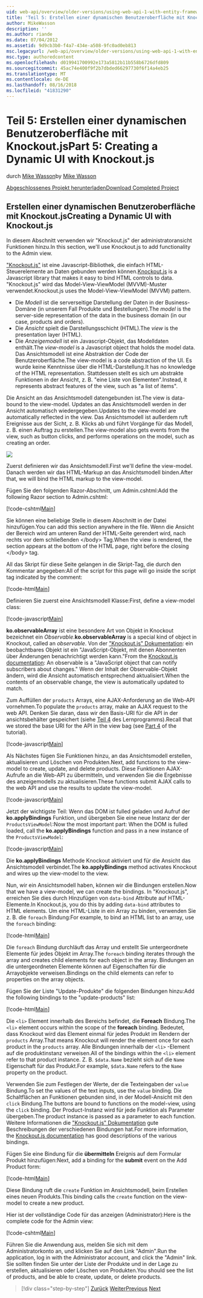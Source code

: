 ```yaml
---
uid: web-api/overview/older-versions/using-web-api-1-with-entity-framework-5/using-web-api-with-entity-framework-part-5
title: 'Teil 5: Erstellen einer dynamischen Benutzeroberfläche mit Knockout.js | Microsoft-Dokumentation'
author: MikeWasson
description: ''
ms.author: riande
ms.date: 07/04/2012
ms.assetid: 9d9cb3b0-f4a7-434e-a508-9fc0ad0eb813
msc.legacyurl: /web-api/overview/older-versions/using-web-api-1-with-entity-framework-5/using-web-api-with-entity-framework-part-5
msc.type: authoredcontent
ms.openlocfilehash: d019941700992e173a5812b11b558b6726dfd809
ms.sourcegitcommit: 45ac74e400f9f2b7dbded66297730f6f14a4eb25
ms.translationtype: MT
ms.contentlocale: de-DE
ms.lasthandoff: 08/16/2018
ms.locfileid: "41831290"
---
```

<a name="part-5-creating-a-dynamic-ui-with-knockoutjs"></a><span data-ttu-id="0fc31-102">Teil 5: Erstellen einer dynamischen Benutzeroberfläche mit Knockout.js</span><span class="sxs-lookup"><span data-stu-id="0fc31-102">Part 5: Creating a Dynamic UI with Knockout.js</span></span>
====================
<span data-ttu-id="0fc31-103">durch [Mike Wasson](https://github.com/MikeWasson)</span><span class="sxs-lookup"><span data-stu-id="0fc31-103">by [Mike Wasson](https://github.com/MikeWasson)</span></span>

[<span data-ttu-id="0fc31-104">Abgeschlossenes Projekt herunterladen</span><span class="sxs-lookup"><span data-stu-id="0fc31-104">Download Completed Project</span></span>](http://code.msdn.microsoft.com/ASP-NET-Web-API-with-afa30545)

## <a name="creating-a-dynamic-ui-with-knockoutjs"></a><span data-ttu-id="0fc31-105">Erstellen einer dynamischen Benutzeroberfläche mit Knockout.js</span><span class="sxs-lookup"><span data-stu-id="0fc31-105">Creating a Dynamic UI with Knockout.js</span></span>

<span data-ttu-id="0fc31-106">In diesem Abschnitt verwenden wir "Knockout.js" der administratoransicht Funktionen hinzu.</span><span class="sxs-lookup"><span data-stu-id="0fc31-106">In this section, we'll use Knockout.js to add functionality to the Admin view.</span></span>

<span data-ttu-id="0fc31-107">["Knockout.js"](http://knockoutjs.com/) ist eine Javascript-Bibliothek, die einfach HTML-Steuerelemente an Daten gebunden werden können.</span><span class="sxs-lookup"><span data-stu-id="0fc31-107">[Knockout.js](http://knockoutjs.com/) is a Javascript library that makes it easy to bind HTML controls to data.</span></span> <span data-ttu-id="0fc31-108">"Knockout.js" wird das Model-View-ViewModel (MVVM)-Muster verwendet.</span><span class="sxs-lookup"><span data-stu-id="0fc31-108">Knockout.js uses the Model-View-ViewModel (MVVM) pattern.</span></span>

- <span data-ttu-id="0fc31-109">Die *Modell* ist die serverseitige Darstellung der Daten in der Business-Domäne (in unserem Fall Produkte und Bestellungen).</span><span class="sxs-lookup"><span data-stu-id="0fc31-109">The *model* is the server-side representation of the data in the business domain (in our case, products and orders).</span></span>
- <span data-ttu-id="0fc31-110">Die *Ansicht* spielt die Darstellungsschicht (HTML).</span><span class="sxs-lookup"><span data-stu-id="0fc31-110">The *view* is the presentation layer (HTML).</span></span>
- <span data-ttu-id="0fc31-111">Die *Anzeigemodell* ist ein Javascript-Objekt, das Modelldaten enthält.</span><span class="sxs-lookup"><span data-stu-id="0fc31-111">The *view-model* is a Javascript object that holds the model data.</span></span> <span data-ttu-id="0fc31-112">Das Ansichtsmodell ist eine Abstraktion der Code der Benutzeroberfläche.</span><span class="sxs-lookup"><span data-stu-id="0fc31-112">The view-model is a code abstraction of the UI.</span></span> <span data-ttu-id="0fc31-113">Es wurde keine Kenntnisse über die HTML-Darstellung.</span><span class="sxs-lookup"><span data-stu-id="0fc31-113">It has no knowledge of the HTML representation.</span></span> <span data-ttu-id="0fc31-114">Stattdessen stellt es sich um abstrakte Funktionen in der Ansicht, z. B. "eine Liste von Elementen".</span><span class="sxs-lookup"><span data-stu-id="0fc31-114">Instead, it represents abstract features of the view, such as "a list of items".</span></span>

<span data-ttu-id="0fc31-115">Die Ansicht an das Ansichtsmodell datengebunden ist.</span><span class="sxs-lookup"><span data-stu-id="0fc31-115">The view is data-bound to the view-model.</span></span> <span data-ttu-id="0fc31-116">Updates an das Ansichtsmodell werden in der Ansicht automatisch wiedergegeben.</span><span class="sxs-lookup"><span data-stu-id="0fc31-116">Updates to the view-model are automatically reflected in the view.</span></span> <span data-ttu-id="0fc31-117">Das Ansichtsmodell ist außerdem ruft Ereignisse aus der Sicht, z. B. Klicks ab und führt Vorgänge für das Modell, z. B. einen Auftrag zu erstellen.</span><span class="sxs-lookup"><span data-stu-id="0fc31-117">The view-model also gets events from the view, such as button clicks, and performs operations on the model, such as creating an order.</span></span>

![](using-web-api-with-entity-framework-part-5/_static/image1.png)

<span data-ttu-id="0fc31-118">Zuerst definieren wir das Ansichtsmodell.</span><span class="sxs-lookup"><span data-stu-id="0fc31-118">First we'll define the view-model.</span></span> <span data-ttu-id="0fc31-119">Danach werden wir das HTML-Markup an das Ansichtsmodell binden.</span><span class="sxs-lookup"><span data-stu-id="0fc31-119">After that, we will bind the HTML markup to the view-model.</span></span>

<span data-ttu-id="0fc31-120">Fügen Sie den folgenden Razor-Abschnitt, um Admin.cshtml:</span><span class="sxs-lookup"><span data-stu-id="0fc31-120">Add the following Razor section to Admin.cshtml:</span></span>

[!code-cshtml[Main](using-web-api-with-entity-framework-part-5/samples/sample1.cshtml)]

<span data-ttu-id="0fc31-121">Sie können eine beliebige Stelle in diesem Abschnitt in der Datei hinzufügen.</span><span class="sxs-lookup"><span data-stu-id="0fc31-121">You can add this section anywhere in the file.</span></span> <span data-ttu-id="0fc31-122">Wenn die Ansicht der Bereich wird am unteren Rand der HTML-Seite gerendert wird, nach rechts vor dem schließenden &lt;/body&gt; Tag.</span><span class="sxs-lookup"><span data-stu-id="0fc31-122">When the view is rendered, the section appears at the bottom of the HTML page, right before the closing &lt;/body&gt; tag.</span></span>

<span data-ttu-id="0fc31-123">All das Skript für diese Seite gelangen in die Skript-Tag, die durch den Kommentar angegeben:</span><span class="sxs-lookup"><span data-stu-id="0fc31-123">All of the script for this page will go inside the script tag indicated by the comment:</span></span>

[!code-html[Main](using-web-api-with-entity-framework-part-5/samples/sample2.html)]

<span data-ttu-id="0fc31-124">Definieren Sie zuerst eine Ansichtsmodell Klasse:</span><span class="sxs-lookup"><span data-stu-id="0fc31-124">First, define a view-model class:</span></span>

[!code-javascript[Main](using-web-api-with-entity-framework-part-5/samples/sample3.js)]

<span data-ttu-id="0fc31-125">**ko.observableArray** ist eine besondere Art von Objekt in Knockout bezeichnet ein *Observable*.</span><span class="sxs-lookup"><span data-stu-id="0fc31-125">**ko.observableArray** is a special kind of object in Knockout, called an *observable*.</span></span> <span data-ttu-id="0fc31-126">Von der ["Knockout.js" Dokumentation](http://knockoutjs.com/documentation/observables.html): ein beobachtbares Objekt ist ein "JavaScript-Objekt, mit denen Abonnenten über Änderungen benachrichtigt werden kann."</span><span class="sxs-lookup"><span data-stu-id="0fc31-126">From the [Knockout.js documentation](http://knockoutjs.com/documentation/observables.html): An observable is a "JavaScript object that can notify subscribers about changes."</span></span> <span data-ttu-id="0fc31-127">Wenn der Inhalt der Observable-Objekt ändern, wird die Ansicht automatisch entsprechend aktualisiert.</span><span class="sxs-lookup"><span data-stu-id="0fc31-127">When the contents of an observable change, the view is automatically updated to match.</span></span>

<span data-ttu-id="0fc31-128">Zum Auffüllen der `products` Arrays, eine AJAX-Anforderung an die Web-API vornehmen.</span><span class="sxs-lookup"><span data-stu-id="0fc31-128">To populate the `products` array, make an AJAX request to the web API.</span></span> <span data-ttu-id="0fc31-129">Denken Sie daran, dass wir den Basis-URI für die API in der ansichtsbehälter gespeichert (siehe [Teil 4](using-web-api-with-entity-framework-part-4.md) des Lernprogramms).</span><span class="sxs-lookup"><span data-stu-id="0fc31-129">Recall that we stored the base URI for the API in the view bag (see [Part 4](using-web-api-with-entity-framework-part-4.md) of the tutorial).</span></span>

[!code-javascript[Main](using-web-api-with-entity-framework-part-5/samples/sample4.js?highlight=5)]

<span data-ttu-id="0fc31-130">Als Nächstes fügen Sie Funktionen hinzu, an das Ansichtsmodell erstellen, aktualisieren und Löschen von Produkten.</span><span class="sxs-lookup"><span data-stu-id="0fc31-130">Next, add functions to the view-model to create, update, and delete products.</span></span> <span data-ttu-id="0fc31-131">Diese Funktionen AJAX-Aufrufe an die Web-API zu übermitteln, und verwenden Sie die Ergebnisse des anzeigemodells zu aktualisieren.</span><span class="sxs-lookup"><span data-stu-id="0fc31-131">These functions submit AJAX calls to the web API and use the results to update the view-model.</span></span>

[!code-javascript[Main](using-web-api-with-entity-framework-part-5/samples/sample5.js?highlight=7)]

<span data-ttu-id="0fc31-132">Jetzt der wichtigste Teil: Wenn das DOM ist fulled geladen und Aufruf der **ko.applyBindings** Funktion, und übergeben Sie eine neue Instanz der der `ProductsViewModel`:</span><span class="sxs-lookup"><span data-stu-id="0fc31-132">Now the most important part: When the DOM is fulled loaded, call the **ko.applyBindings** function and pass in a new instance of the `ProductsViewModel`:</span></span>

[!code-javascript[Main](using-web-api-with-entity-framework-part-5/samples/sample6.js)]

<span data-ttu-id="0fc31-133">Die **ko.applyBindings** Methode Knockout aktiviert und für die Ansicht das Ansichtsmodell verbindet.</span><span class="sxs-lookup"><span data-stu-id="0fc31-133">The **ko.applyBindings** method activates Knockout and wires up the view-model to the view.</span></span>

<span data-ttu-id="0fc31-134">Nun, wir ein Ansichtsmodell haben, können wir die Bindungen erstellen.</span><span class="sxs-lookup"><span data-stu-id="0fc31-134">Now that we have a view-model, we can create the bindings.</span></span> <span data-ttu-id="0fc31-135">In "Knockout.js", erreichen Sie dies durch Hinzufügen von `data-bind` Attribute auf HTML-Elemente.</span><span class="sxs-lookup"><span data-stu-id="0fc31-135">In Knockout.js, you do this by adding `data-bind` attributes to HTML elements.</span></span> <span data-ttu-id="0fc31-136">Um eine HTML-Liste in ein Array zu binden, verwenden Sie z. B. die `foreach` Bindung:</span><span class="sxs-lookup"><span data-stu-id="0fc31-136">For example, to bind an HTML list to an array, use the `foreach` binding:</span></span>

[!code-html[Main](using-web-api-with-entity-framework-part-5/samples/sample7.html?highlight=1)]

<span data-ttu-id="0fc31-137">Die `foreach` Bindung durchläuft das Array und erstellt Sie untergeordnete Elemente für jedes Objekt im Array.</span><span class="sxs-lookup"><span data-stu-id="0fc31-137">The `foreach` binding iterates through the array and creates child elements for each object in the array.</span></span> <span data-ttu-id="0fc31-138">Bindungen an die untergeordneten Elemente können auf Eigenschaften für die Arrayobjekte verweisen.</span><span class="sxs-lookup"><span data-stu-id="0fc31-138">Bindings on the child elements can refer to properties on the array objects.</span></span>

<span data-ttu-id="0fc31-139">Fügen Sie der Liste "Update-Produkte" die folgenden Bindungen hinzu:</span><span class="sxs-lookup"><span data-stu-id="0fc31-139">Add the following bindings to the "update-products" list:</span></span>

[!code-html[Main](using-web-api-with-entity-framework-part-5/samples/sample8.html)]

<span data-ttu-id="0fc31-140">Die `<li>` Element innerhalb des Bereichs befindet, die **Foreach** Bindung.</span><span class="sxs-lookup"><span data-stu-id="0fc31-140">The `<li>` element occurs within the scope of the **foreach** binding.</span></span> <span data-ttu-id="0fc31-141">Bedeutet, dass Knockout wird das Element einmal für jedes Produkt im Rendern der `products` Array.</span><span class="sxs-lookup"><span data-stu-id="0fc31-141">That means Knockout will render the element once for each product in the `products` array.</span></span> <span data-ttu-id="0fc31-142">Alle Bindungen innerhalb der `<li>` -Element auf die produktinstanz verweisen.</span><span class="sxs-lookup"><span data-stu-id="0fc31-142">All of the bindings within the `<li>` element refer to that product instance.</span></span> <span data-ttu-id="0fc31-143">Z. B. `$data.Name` bezieht sich auf die `Name` Eigenschaft für das Produkt.</span><span class="sxs-lookup"><span data-stu-id="0fc31-143">For example, `$data.Name` refers to the `Name` property on the product.</span></span>

<span data-ttu-id="0fc31-144">Verwenden Sie zum Festlegen der Werte, der die Texteingaben der `value` Bindung.</span><span class="sxs-lookup"><span data-stu-id="0fc31-144">To set the values of the text inputs, use the `value` binding.</span></span> <span data-ttu-id="0fc31-145">Die Schaltflächen an Funktionen gebunden sind, in der Modell-Ansicht mit den `click` Bindung.</span><span class="sxs-lookup"><span data-stu-id="0fc31-145">The buttons are bound to functions on the model-view, using the `click` binding.</span></span> <span data-ttu-id="0fc31-146">Der Product-Instanz wird für jede Funktion als Parameter übergeben.</span><span class="sxs-lookup"><span data-stu-id="0fc31-146">The product instance is passed as a parameter to each function.</span></span> <span data-ttu-id="0fc31-147">Weitere Informationen die ["Knockout.js" Dokumentation](http://knockoutjs.com/documentation/observables.html) gute Beschreibungen der verschiedenen Bindungen hat.</span><span class="sxs-lookup"><span data-stu-id="0fc31-147">For more information, the [Knockout.js documentation](http://knockoutjs.com/documentation/observables.html) has good descriptions of the various bindings.</span></span>

<span data-ttu-id="0fc31-148">Fügen Sie eine Bindung für die **übermitteln** Ereignis auf dem Formular Produkt hinzufügen:</span><span class="sxs-lookup"><span data-stu-id="0fc31-148">Next, add a binding for the **submit** event on the Add Product form:</span></span>

[!code-html[Main](using-web-api-with-entity-framework-part-5/samples/sample9.html)]

<span data-ttu-id="0fc31-149">Diese Bindung ruft die `create` Funktion im Ansichtsmodell, beim Erstellen eines neuen Produkts.</span><span class="sxs-lookup"><span data-stu-id="0fc31-149">This binding calls the `create` function on the view-model to create a new product.</span></span>

<span data-ttu-id="0fc31-150">Hier ist der vollständige Code für das anzeigen (Administrator):</span><span class="sxs-lookup"><span data-stu-id="0fc31-150">Here is the complete code for the Admin view:</span></span>

[!code-cshtml[Main](using-web-api-with-entity-framework-part-5/samples/sample10.cshtml)]

<span data-ttu-id="0fc31-151">Führen Sie die Anwendung aus, melden Sie sich mit dem Administratorkonto an, und klicken Sie auf den Link "Admin".</span><span class="sxs-lookup"><span data-stu-id="0fc31-151">Run the application, log in with the Administrator account, and click the "Admin" link.</span></span> <span data-ttu-id="0fc31-152">Sie sollten finden Sie unter der Liste der Produkte und in der Lage zu erstellen, aktualisieren oder Löschen von Produkten.</span><span class="sxs-lookup"><span data-stu-id="0fc31-152">You should see the list of products, and be able to create, update, or delete products.</span></span>

> [!div class="step-by-step"]
> <span data-ttu-id="0fc31-153">[Zurück](using-web-api-with-entity-framework-part-4.md)
> [Weiter](using-web-api-with-entity-framework-part-6.md)</span><span class="sxs-lookup"><span data-stu-id="0fc31-153">[Previous](using-web-api-with-entity-framework-part-4.md)
[Next](using-web-api-with-entity-framework-part-6.md)</span></span>
